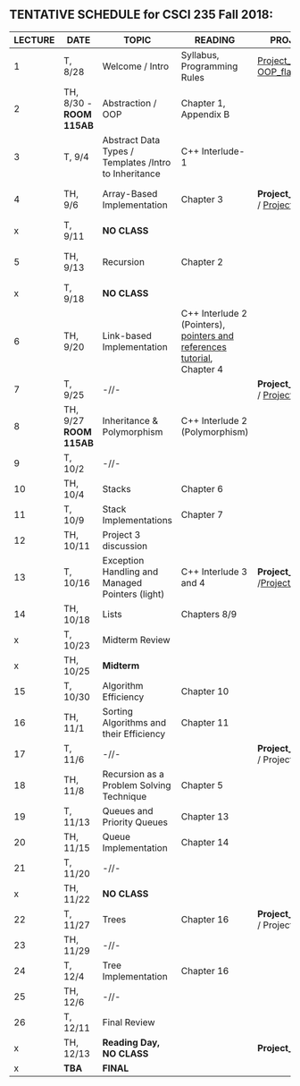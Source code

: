 
## TENTATIVE SCHEDULE for CSCI 235 Fall 2018:

LECTURE | DATE | TOPIC | READING | PROJECT | SLIDES
------- | ---- | ----- | -------- | --------- | ------- |
1 | T, 8/28 | Welcome / Intro | Syllabus, Programming Rules | [Project_1](Project1.html) [OOP_flash_intro](OOP_flash_intro.html)| [Lecture_1](Lecture 1.pdf)
2 | TH,  8/30 - **ROOM 115AB** | Abstraction / OOP | Chapter 1, Appendix B   | | [Lecture_2](Lecture 2.pdf)
3 | T, 9/4 | Abstract Data Types / Templates /Intro to Inheritance | C++ Interlude-1 | | [Lecture_3](Lecture3.pdf) 
4 | TH, 9/6 | Array-Based Implementation | Chapter 3  |**Project_1 DUE** / [Project_2](Project2.html) |  [Lecture_4](Lecture 4.pdf) 
x | T, 9/11 | **NO CLASS** | | |
5 | TH, 9/13 | Recursion| Chapter 2 |  | [Lecture_5](Lecture 5.pdf)
x | T, 9/18 | **NO CLASS**
6 | TH, 9/20 | Link-based Implementation | C++ Interlude 2 (Pointers), [pointers and references tutorial](http://www.ntu.edu.sg/home/ehchua/programming/cpp/cp4_pointerreference.html),  Chapter 4 |   |
7 | T, 9/25 | -//-|  |  **Project_2 DUE** / [Project_3](Project3.html)  | [Lecture_6/7](Lecture6.pdf) 
8 | TH, 9/27 **ROOM 115AB** | Inheritance  & Polymorphism  | C++ Interlude 2 (Polymorphism) | |[Lecture_8/9](Lecture8_9.pdf)
9 | T, 10/2 | -//-  |  | |
10 | TH, 10/4 | Stacks | Chapter 6 |  | [Lecture_10](Lecture10.pdf)
11 | T, 10/9 | Stack Implementations | Chapter 7 | | [Lecture_11](Lecture11.pdf)
12 | TH, 10/11 | Project 3 discussion |  |  |  | 
13 | T, 10/16 | Exception Handling and Managed Pointers (light) | C++ Interlude 3 and 4| **Project_3 DUE**  /[Project_4](Project4.pdf) | [Lecture13](Lecture13.pdf)
14 | TH, 10/18 |Lists| Chapters 8/9 | | | [Lecture14](Lecture14.pdf)
x | T, 10/23 | Midterm Review | |  |  |
x | TH, 10/25 | **Midterm** |  |  |  |
15 | T, 10/30 | Algorithm Efficiency | Chapter 10 | | |
16 | TH, 11/1 | Sorting Algorithms and their Efficiency | Chapter 11 |  |
17 | T, 11/6 | -//- |  | **Project_4 DUE** / Project_5 | 
18 | TH, 11/8 | Recursion as a Problem Solving Technique | Chapter 5 |  
19 | T, 11/13 | Queues and Priority Queues | Chapter 13 |
20 | TH, 11/15 | Queue Implementation | Chapter 14 | 
21 | T, 11/20 | -//- | 
x | TH, 11/22 | **NO CLASS** | |  | 
22 | T, 11/27 | Trees | Chapter 16 | **Project_5 DUE** / Project_6 | 
23 | TH, 11/29 | -//- | 
24 | T, 12/4 | Tree Implementation | Chapter 16 | 
25 | TH, 12/6 | -//- |
26 | T, 12/11 | Final Review | 
x | TH, 12/13 | **Reading Day,   NO CLASS** | | **Project_6 DUE** |
x | **TBA** | **FINAL** | 


